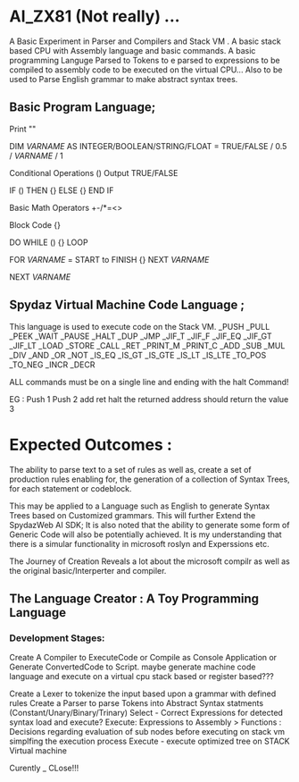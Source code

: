 # AI_ZX81 (Not really) ...

A Basic Experiment in Parser and Compilers and Stack VM . A basic stack based CPU with Assembly language and basic commands. 
A basic programming Languge Parsed to Tokens to e parsed to expressions to be compiled to assembly code to be executed on the virtual CPU... 
Also to be used to Parse English grammar to make abstract syntax trees. 


## Basic Program Language; 

Print ""

DIM $VARNAME$ AS INTEGER/BOOLEAN/STRING/FLOAT = TRUE/FALSE / 0.5 / $VARNAME$ / 1

Conditional Operations () Output TRUE/FALSE

IF () THEN {} ELSE {} END IF

Basic Math Operators +-/*=<>

Block Code {}

DO WHILE () {} LOOP 

FOR $VARNAME$ = START to FINISH {} NEXT $VARNAME$

NEXT $VARNAME$

## Spydaz Virtual Machine Code Language ;

This language is used to execute code on the Stack VM.
        _PUSH
        _PULL
        _PEEK
        _WAIT
        _PAUSE
        _HALT
        _DUP
        _JMP
        _JIF_T
        _JIF_F
        _JIF_EQ
        _JIF_GT
        _JIF_LT
        _LOAD
        _STORE
        _CALL
        _RET
        _PRINT_M
        _PRINT_C
        _ADD
        _SUB
        _MUL
        _DIV
        _AND
        _OR
        _NOT
        _IS_EQ
        _IS_GT
        _IS_GTE
        _IS_LT
        _IS_LTE
        _TO_POS
        _TO_NEG
        _INCR
        _DECR

ALL commands must be on a single line and ending with the halt Command!

EG : Push 1 Push 2 add ret halt the returned address should return the value 3


# Expected Outcomes :

 The ability to parse text to a set of rules as well as,
 create a set of production rules enabling for,
 the generation of a collection of Syntax Trees,
 for each statement or codeblock.

 This may be applied to a Language such as English to generate Syntax Trees based on Customized grammars. 
 This will further Extend the SpydazWeb AI SDK; 
 It is also noted that the ability to generate some form of Generic Code will also be potentially achieved. 
 It is my understanding that there is a simular functionality in microsoft roslyn and Experssions etc. 

 The Journey of Creation Reveals a lot about the microsoft compilr as well as the original basic/Interperter and compiler.
  

 ## The Language Creator : A Toy Programming Language

### Development Stages: 

Create A Compiler to ExecuteCode or Compile as Console Application or Generate ConvertedCode to Script. 
maybe generate machine code language and execute on a virtual cpu stack based or register based???

Create a Lexer to tokenize the input based upon a grammar with defined rules
Create a Parser to parse Tokens into Abstract Syntax statments (Constant/Unary/Binary/Trinary)
Select - Correct Expressions for detected syntax load and execute?
Execute: Expressions to Assembly >  Functions : Decisions regarding evaluation of sub nodes before executing on stack vm simplfing the execution process
Execute - execute optimized tree on STACK Virtual machine

Curently _ CLose!!!


 
